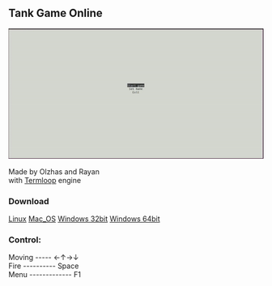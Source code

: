 ## Tank Game Online

![gif](https://github.com/DairovOlzhas/dar-project/raw/master/media/tank.gif)  

Made by Olzhas and Rayan  
with [Termloop](https://github.com/JoelOtter/termloop) engine

### Download
[Linux](https://github.com/DairovOlzhas/dar-project/raw/master/binaries/tank-game-linux)
[Mac_OS](https://github.com/DairovOlzhas/dar-project/raw/master/binaries/tank-game-darwin)
[Windows 32bit](https://github.com/DairovOlzhas/dar-project/raw/master/binaries/tank-game-win32.exe) 
[Windows 64bit](https://github.com/DairovOlzhas/dar-project/raw/master/binaries/tank-game-win64.exe)  
 
### Control:  
Moving ----- ←↑→↓  
Fire ---------- Space  
Menu ------------- F1

